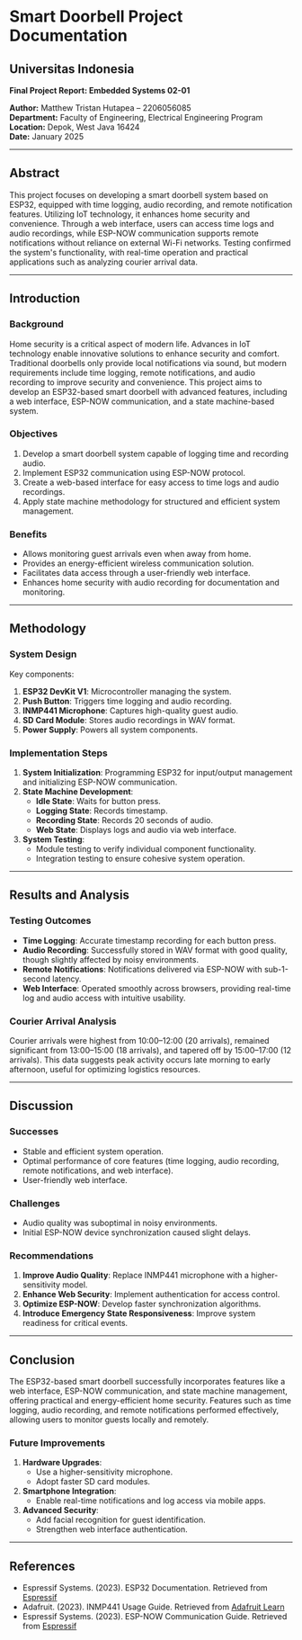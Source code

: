 # Smart Doorbell Project Documentation

## Universitas Indonesia
**Final Project Report: Embedded Systems 02-01**

**Author:** Matthew Tristan Hutapea – 2206056085  
**Department:** Faculty of Engineering, Electrical Engineering Program  
**Location:** Depok, West Java 16424  
**Date:** January 2025

---

## Abstract
This project focuses on developing a smart doorbell system based on ESP32, equipped with time logging, audio recording, and remote notification features. Utilizing IoT technology, it enhances home security and convenience. Through a web interface, users can access time logs and audio recordings, while ESP-NOW communication supports remote notifications without reliance on external Wi-Fi networks. Testing confirmed the system's functionality, with real-time operation and practical applications such as analyzing courier arrival data.

---

## Introduction

### Background
Home security is a critical aspect of modern life. Advances in IoT technology enable innovative solutions to enhance security and comfort. Traditional doorbells only provide local notifications via sound, but modern requirements include time logging, remote notifications, and audio recording to improve security and convenience. This project aims to develop an ESP32-based smart doorbell with advanced features, including a web interface, ESP-NOW communication, and a state machine-based system.

### Objectives
1. Develop a smart doorbell system capable of logging time and recording audio.
2. Implement ESP32 communication using ESP-NOW protocol.
3. Create a web-based interface for easy access to time logs and audio recordings.
4. Apply state machine methodology for structured and efficient system management.

### Benefits
- Allows monitoring guest arrivals even when away from home.
- Provides an energy-efficient wireless communication solution.
- Facilitates data access through a user-friendly web interface.
- Enhances home security with audio recording for documentation and monitoring.

---

## Methodology

### System Design
Key components:
1. **ESP32 DevKit V1**: Microcontroller managing the system.
2. **Push Button**: Triggers time logging and audio recording.
3. **INMP441 Microphone**: Captures high-quality guest audio.
4. **SD Card Module**: Stores audio recordings in WAV format.
5. **Power Supply**: Powers all system components.

### Implementation Steps
1. **System Initialization**: Programming ESP32 for input/output management and initializing ESP-NOW communication.
2. **State Machine Development**:
   - **Idle State**: Waits for button press.
   - **Logging State**: Records timestamp.
   - **Recording State**: Records 20 seconds of audio.
   - **Web State**: Displays logs and audio via web interface.
3. **System Testing**:
   - Module testing to verify individual component functionality.
   - Integration testing to ensure cohesive system operation.

---

## Results and Analysis

### Testing Outcomes
- **Time Logging**: Accurate timestamp recording for each button press.
- **Audio Recording**: Successfully stored in WAV format with good quality, though slightly affected by noisy environments.
- **Remote Notifications**: Notifications delivered via ESP-NOW with sub-1-second latency.
- **Web Interface**: Operated smoothly across browsers, providing real-time log and audio access with intuitive usability.

### Courier Arrival Analysis
Courier arrivals were highest from 10:00–12:00 (20 arrivals), remained significant from 13:00–15:00 (18 arrivals), and tapered off by 15:00–17:00 (12 arrivals). This data suggests peak activity occurs late morning to early afternoon, useful for optimizing logistics resources.

---

## Discussion

### Successes
- Stable and efficient system operation.
- Optimal performance of core features (time logging, audio recording, remote notifications, and web interface).
- User-friendly web interface.

### Challenges
- Audio quality was suboptimal in noisy environments.
- Initial ESP-NOW device synchronization caused slight delays.

### Recommendations
1. **Improve Audio Quality**: Replace INMP441 microphone with a higher-sensitivity model.
2. **Enhance Web Security**: Implement authentication for access control.
3. **Optimize ESP-NOW**: Develop faster synchronization algorithms.
4. **Introduce Emergency State Responsiveness**: Improve system readiness for critical events.

---

## Conclusion
The ESP32-based smart doorbell successfully incorporates features like a web interface, ESP-NOW communication, and state machine management, offering practical and energy-efficient home security. Features such as time logging, audio recording, and remote notifications performed effectively, allowing users to monitor guests locally and remotely.

### Future Improvements
1. **Hardware Upgrades**:
   - Use a higher-sensitivity microphone.
   - Adopt faster SD card modules.
2. **Smartphone Integration**:
   - Enable real-time notifications and log access via mobile apps.
3. **Advanced Security**:
   - Add facial recognition for guest identification.
   - Strengthen web interface authentication.

---

## References
- Espressif Systems. (2023). ESP32 Documentation. Retrieved from [Espressif](https://www.espressif.com/en/products/socs/esp32)
- Adafruit. (2023). INMP441 Usage Guide. Retrieved from [Adafruit Learn](https://learn.adafruit.com/inmp441-i2s-microphone)
- Espressif Systems. (2023). ESP-NOW Communication Guide. Retrieved from [Espressif](https://www.espressif.com/en)

